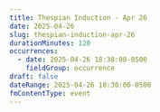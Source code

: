 ```yaml
---
title: Thespian Induction - Apr 26
date: 2025-04-26
slug: thespian-induction-apr-26
durationMinutes: 120
occurrences:
  - date: 2025-04-26 18:30:00-0500
    fieldGroup: occurrence
draft: false
dateRange: 2025-04-26 18:30:00-0500
fmContentType: event
---
```

